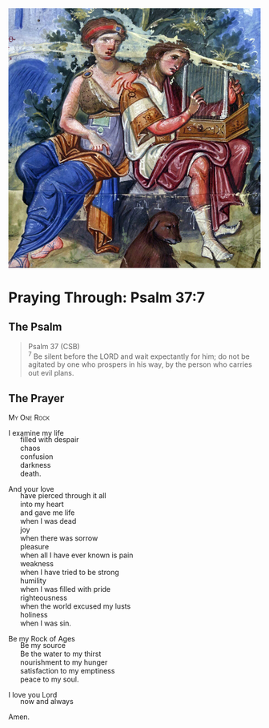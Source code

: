 <img class="intro-right" src="../images/art-paris-psalter.jpg">

<style>
  li {list-style-type: none;}
  p + ul {
    margin-top: -18px;
}
</style>

# Praying Through: Psalm 37:7

## The Psalm

>Psalm 37 (CSB)  
><sup>7</sup> Be silent before the LORD and wait expectantly for him; do not be agitated by one who prospers in his way, by the person who carries out evil plans. 

## The Prayer

<div style="font-variant: small-caps;">
My One Rock
</div>

I examine my life
* filled with despair
* chaos
* confusion
* darkness
* death.

And your love
* have pierced through it all
* into my heart
* and gave me life
* when I was dead
* joy
* when there was sorrow
* pleasure
* when all I have ever known is pain
* weakness
* when I have tried to be strong
* humility
* when I was filled with pride
* righteousness
* when the world excused my lusts
* holiness
* when I was sin.

Be my Rock of Ages
* Be my source
* Be the water to my thirst
* nourishment to my hunger
* satisfaction to my emptiness
* peace to my soul.

I love you Lord
* now and always

Amen.
